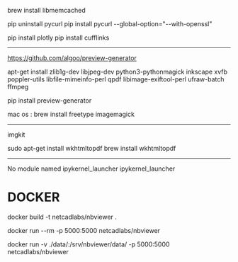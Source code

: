 
brew install libmemcached

pip uninstall pycurl
pip install pycurl --global-option="--with-openssl"



pip install plotly
pip install cufflinks



------------------
https://github.com/algoo/preview-generator

apt-get install zlib1g-dev libjpeg-dev python3-pythonmagick inkscape xvfb
poppler-utils libfile-mimeinfo-perl
qpdf libimage-exiftool-perl ufraw-batch ffmpeg

pip install preview-generator

mac os :  brew install freetype imagemagick


----------------------
imgkit

sudo apt-get install wkhtmltopdf
brew install wkhtmltopdf

------
No module named ipykernel_launcher
ipykernel_launcher


# DOCKER 
 docker build -t netcadlabs/nbviewer .
 
 docker run --rm -p 5000:5000 netcadlabs/nbviewer
 
 docker run -v ./data/:/srv/nbviewer/data/ -p 5000:5000 netcadlabs/nbviewer
 